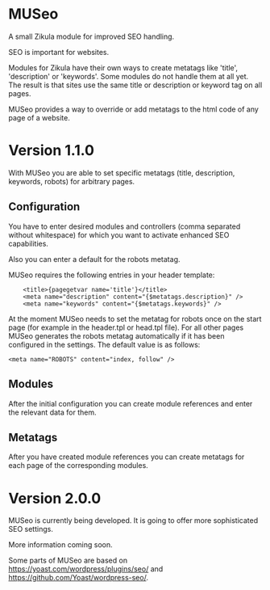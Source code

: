 MUSeo
=====

A small Zikula module for improved SEO handling.

SEO is important for websites.

Modules for Zikula have their own ways to create metatags like 'title', 'description' or 'keywords'.
Some modules do not handle them at all yet.
The result is that sites use the same title or description or keyword tag on all pages.

MUSeo provides a way to override or add metatags to the html code of any page of a website.

Version 1.1.0
=============

With MUSeo you are able to set specific metatags (title, description, keywords, robots) for arbitrary pages.

Configuration
----------------  

You have to enter desired modules and controllers (comma separated without whitespace) for which you want to activate enhanced SEO capabilities.

Also you can enter a default for the robots metatag.

MUSeo requires the following entries in your header template:

```
    <title>{pagegetvar name='title'}</title>
    <meta name="description" content="{$metatags.description}" />
    <meta name="keywords" content="{$metatags.keywords}" />
```

At the moment MUSeo needs to set the metatag for robots once on the start page (for example in the header.tpl or head.tpl file).
For all other pages MUSeo generates the robots metatag automatically if it has been configured in the settings.
The default value is as follows:

`<meta name="ROBOTS" content="index, follow" />`

Modules
---------------

After the initial configuration you can create module references and enter the relevant data for them.

Metatags
---------------

After you have created module references you can create metatags for each page of the corresponding modules.

Version 2.0.0
=============

MUSeo is currently being developed. It is going to offer more sophisticated SEO settings.

More information coming soon.

Some parts of MUSeo are based on https://yoast.com/wordpress/plugins/seo/ and https://github.com/Yoast/wordpress-seo/.
